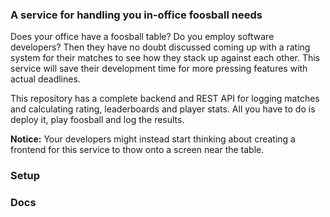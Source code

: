 ### A service for handling you in-office foosball needs
Does your office have a foosball table? Do you employ software developers?
Then they have no doubt discussed coming up with a rating system for their matches to see how they stack up against each other.
This service will save their development time for more pressing features with actual deadlines.

This repository has a complete backend and REST API for logging matches and calculating rating, leaderboards and player stats.
All you have to do is deploy it, play foosball and log the results. 

**Notice:** Your developers might instead start thinking about creating a frontend for this service to thow onto a screen near the table.

### Setup

### Docs
